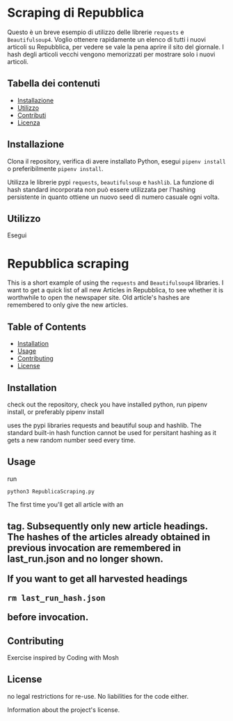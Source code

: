 
# Scraping di Repubblica

Questo è un breve esempio di utilizzo delle librerie `requests` e `Beautifulsoup4`. Voglio ottenere rapidamente un elenco di tutti i nuovi articoli su Repubblica, per vedere se vale la pena aprire il sito del giornale. I hash degli articoli vecchi vengono memorizzati per mostrare solo i nuovi articoli.

## Tabella dei contenuti

- [Installazione](#installazione)
- [Utilizzo](#utilizzo)
- [Contributi](#contributi)
- [Licenza](#licenza)

## Installazione

Clona il repository, verifica di avere installato Python, esegui `pipenv install` o preferibilmente `pipenv install`.

Utilizza le librerie pypi `requests`, `beautifulsoup` e `hashlib`. La funzione di hash standard incorporata non può essere utilizzata per l'hashing persistente in quanto ottiene un nuovo seed di numero casuale ogni volta.

## Utilizzo

Esegui

# Repubblica scraping

This is a short example of using the `requests` and `Beautifulsoup4` libraries. I want to get a quick list of all new Articles in Repubblica, to see whether it is worthwhile to open the newspaper site. Old article's hashes are remembered to only give the new articles.
## Table of Contents

- [Installation](#installation)
- [Usage](#usage)
- [Contributing](#contributing)
- [License](#license)

## Installation

check out the repository, check you have installed python, run pipenv install, or preferably pipenv install

uses the pypi libraries requests and beautiful soup and hashlib. The standard built-in hash function cannot be used for persitant 
hashing as it gets a new random number seed every time. 




## Usage
run

```python3 RepublicaScraping.py```

The first time you'll get all article with an <H2> tag. Subsequently only new article headings. 
The hashes of the articles already obtained in previous invocation are remembered in last_run.json and no longer shown.

If you want to get all harvested headings 

```rm last_run_hash.json```

before invocation.

## Contributing

Exercise inspired by Coding with Mosh
## License
no legal restrictions for re-use. No liabilities for the code either.


Information about the project's license.
